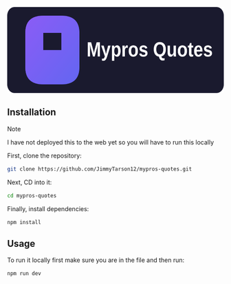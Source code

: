 <div align=center>
  <img src=readme-banner.svg/ height="200px">
  <br>
</div>

## Installation

> [!Note]
> I have not deployed this to the web yet so you will have to run this locally

First, clone the repository:
```bash
git clone https://github.com/JimmyTarson12/mypros-quotes.git
```
Next, CD into it:
```bash
cd mypros-quotes
```
Finally, install dependencies:
```bash
npm install
```

## Usage

To run it locally first make sure you are in the file and then run:
```bash
npm run dev
```
